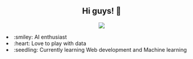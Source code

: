 <h2 align = "center";> Hi guys! 👋</h2>
<p align="center";>
  <a href="https://github.com/Neerazan"><img src="https://readme-typing-svg.herokuapp.com?font=Fira+Code&pause=1000&center=true&vCenter=true&width=435&lines=I'am+Neerazan,+an+IT+Student."></a>
</p>

<li>:smiley: AI enthusiast</li>
<li>:heart: Love to play with data
<li>:seedling: Currently learning Web development and Machine learning</li>
